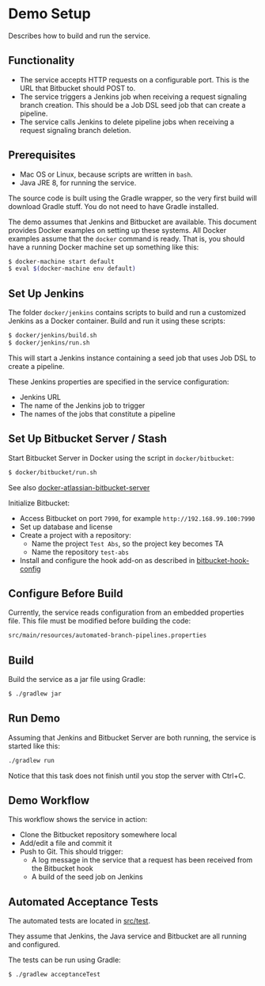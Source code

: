 # Demo Setup

Describes how to build and run the service.


## Functionality
* The service accepts HTTP requests on a configurable port. This is the URL that
  Bitbucket should POST to.
* The service triggers a Jenkins job when receiving a request signaling branch creation.
  This should be a Job DSL seed job that can create a pipeline.
* The service calls Jenkins to delete pipeline jobs when receiving a request signaling
  branch deletion.


## Prerequisites
* Mac OS or Linux, because scripts are written in `bash`.
* Java JRE 8, for running the service.

The source code is built using the Gradle wrapper, so the very first build will download
Gradle stuff. You do not need to have Gradle installed.

The demo assumes that Jenkins and Bitbucket are available. This document provides Docker
examples on setting up these systems. All Docker examples assume that the `docker` command
is ready. That is, you should have a running Docker machine set up something like this:

```sh
$ docker-machine start default
$ eval $(docker-machine env default)
```


## Set Up Jenkins
The folder `docker/jenkins` contains scripts to build and run a customized Jenkins as a
Docker container.
Build and run it using these scripts:

```sh
$ docker/jenkins/build.sh
$ docker/jenkins/run.sh
```

This will start a Jenkins instance containing a seed job that uses Job DSL to create a
pipeline.

These Jenkins properties are specified in the service configuration:

* Jenkins URL
* The name of the Jenkins job to trigger
* The names of the jobs that constitute a pipeline


## Set Up Bitbucket Server / Stash
Start Bitbucket Server in Docker using the script in `docker/bitbucket`:

```sh
$ docker/bitbucket/run.sh
```

See also [docker-atlassian-bitbucket-server](https://bitbucket.org/atlassian/docker-atlassian-bitbucket-server)

Initialize Bitbucket:
* Access Bitbucket on port `7990`, for example `http://192.168.99.100:7990`
* Set up database and license
* Create a project with a repository:
  * Name the project `Test Abs`, so the project key becomes TA
  * Name the repository `test-abs`
* Install and configure the hook add-on as described in [bitbucket-hook-config](bitbucket-hook-config.md)


## Configure Before Build
Currently, the service reads configuration from an embedded properties file.
This file must be modified before building the code:

```sh
src/main/resources/automated-branch-pipelines.properties
```

## Build
Build the service as a jar file using Gradle:

```sh
$ ./gradlew jar
```

## Run Demo
Assuming that Jenkins and Bitbucket Server are both running, the service is started like
this:

```sh
./gradlew run
```

Notice that this task does not finish until you stop the server with Ctrl+C.


## Demo Workflow
This workflow shows the service in action:

* Clone the Bitbucket repository somewhere local
* Add/edit a file and commit it
* Push to Git. This should trigger:
  * A log message in the service that a request has been received from the Bitbucket hook
  * A build of the seed job on Jenkins


## Automated Acceptance Tests
The automated tests are located in [src/test](src/test).

They assume that Jenkins, the Java service and Bitbucket are all running and configured.

The tests can be run using Gradle:

```sh
$ ./gradlew acceptanceTest
```
